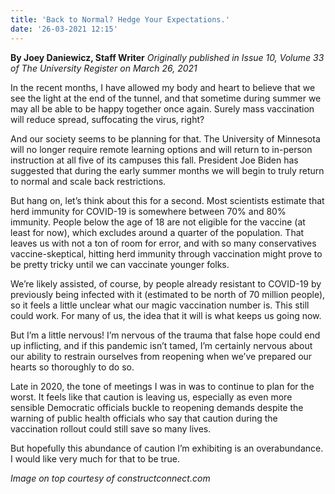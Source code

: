 ```yaml
---
title: 'Back to Normal? Hedge Your Expectations.'
date: '26-03-2021 12:15'
---
```


**By Joey Daniewicz, Staff Writer** _Originally published in Issue 10, Volume 33 of The University Register on March 26, 2021_

In the recent months, I have allowed my body and heart to believe that we see the light at the end of the tunnel, and that sometime during summer we may all be able to be happy together once again. Surely mass vaccination will reduce spread, suffocating the virus, right?

And our society seems to be planning for that. The University of Minnesota will no longer require remote learning options and will return to in-person instruction at all five of its campuses this fall. President Joe Biden has suggested that during the early summer months we will begin to truly return to normal and scale back restrictions.

But hang on, let’s think about this for a second. Most scientists estimate that herd immunity for COVID-19 is somewhere between 70% and 80% immunity. People below the age of 18 are not eligible for the vaccine (at least for now), which excludes around a quarter of the population. That leaves us with not a ton of room for error, and with so many conservatives vaccine-skeptical, hitting herd immunity through vaccination might prove to be pretty tricky until we can vaccinate younger folks.

We’re likely assisted, of course, by people already resistant to COVID-19 by previously being infected with it (estimated to be north of 70 million people), so it feels a little unclear what our magic vaccination number is. This still could work. For many of us, the idea that it will is what keeps us going now.

But I’m a little nervous! I’m nervous of the trauma that false hope could end up inflicting, and if this pandemic isn’t tamed, I’m certainly nervous about our ability to restrain ourselves from reopening when we’ve prepared our hearts so thoroughly to do so.

Late in 2020, the tone of meetings I was in was to continue to plan for the worst. It feels like that caution is leaving us, especially as even more sensible Democratic officials buckle to reopening demands despite the warning of public health officials who say that caution during the vaccination rollout could still save so many lives.

But hopefully this abundance of caution I’m exhibiting is an overabundance. I would like very much for that to be true.

_Image on top courtesy of constructconnect.com_
